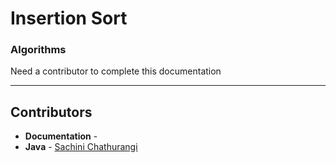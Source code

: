 # Insertion Sort
### Algorithms

Need a contributor to complete this documentation

------------------------------------------------------
## Contributors

- **Documentation** - 
- **Java** - [Sachini Chathurangi](https://github.com/orgs/FOSS-UCSC/people/Chathurangi6)
